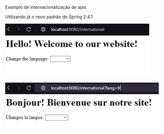 Exemplo de internacionalização de apis

Utilizando já o novo padrão do Spring 2.4.1

![](english.PNG)

![](french.PNG)